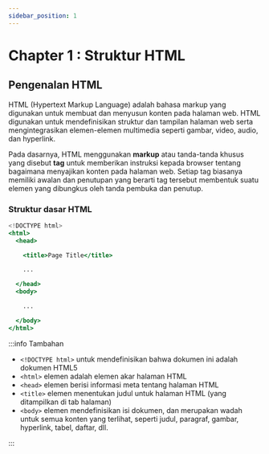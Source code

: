 ```yaml
---
sidebar_position: 1
---
```


# Chapter 1 : Struktur HTML

## Pengenalan HTML

HTML (Hypertext Markup Language) adalah bahasa markup yang digunakan untuk membuat dan menyusun konten pada halaman web. HTML digunakan untuk mendefinisikan struktur dan tampilan halaman web serta mengintegrasikan elemen-elemen multimedia seperti gambar, video, audio, dan hyperlink.

Pada dasarnya, HTML menggunakan **markup** atau tanda-tanda khusus yang disebut **tag** untuk memberikan instruksi kepada browser tentang bagaimana menyajikan konten pada halaman web. Setiap tag biasanya memiliki awalan dan penutupan yang berarti tag tersebut membentuk suatu elemen yang dibungkus oleh tanda pembuka dan penutup.

### Struktur dasar HTML

```jsx title="index.html"
<!DOCTYPE html>
<html>
  <head>

    <title>Page Title</title>

    ...

  </head>
  <body>

    ...

  </body>
</html>
```

:::info Tambahan

- `<!DOCTYPE html>` untuk mendefinisikan bahwa dokumen ini adalah dokumen HTML5
- `<html>` elemen adalah elemen akar halaman HTML
- `<head>` elemen berisi informasi meta tentang halaman HTML
- `<title>` elemen menentukan judul untuk halaman HTML (yang ditampilkan di tab halaman)
- `<body>` elemen mendefinisikan isi dokumen, dan merupakan wadah untuk semua konten yang terlihat, seperti judul, paragraf, gambar, hyperlink, tabel, daftar, dll.

:::
